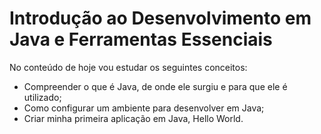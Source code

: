 # Introdução ao Desenvolvimento em Java e Ferramentas Essenciais

No conteúdo de hoje vou estudar os seguintes conceitos:
    
- Compreender o que é Java, de onde ele surgiu e para que ele é utilizado;
- Como configurar um ambiente para desenvolver em Java;
- Criar minha primeira aplicação em Java, Hello World.